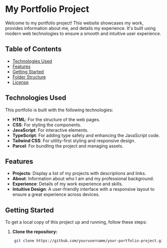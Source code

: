 # My Portfolio Project

Welcome to my portfolio project! This website showcases my work, provides information about me, and details my experience. It's built using modern web technologies to ensure a smooth and intuitive user experience.

## Table of Contents

- [Technologies Used](#technologies-used)
- [Features](#features)
- [Getting Started](#getting-started)
- [Folder Structure](#folder-structure)
- [License](#license)

## Technologies Used

This portfolio is built with the following technologies:

- **HTML**: For the structure of the web pages.
- **CSS**: For styling the components.
- **JavaScript**: For interactive elements.
- **TypeScript**: For adding type safety and enhancing the JavaScript code.
- **Tailwind CSS**: For utility-first styling and responsive design.
- **Parcel**: For bundling the project and managing assets.

## Features

- **Projects**: Display a list of my projects with descriptions and links.
- **About**: Information about who I am and my professional background.
- **Experience**: Details of my work experience and skills.
- **Intuitive Design**: A user-friendly interface with a responsive layout to ensure a great experience across devices.

## Getting Started

To get a local copy of this project up and running, follow these steps:

1. **Clone the repository:**

```bash
    git clone https://github.com/yourusername/your-portfolio-project.git
```
